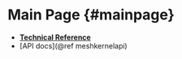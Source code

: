 Main Page                         {#mainpage}
============


- [**Technical Reference**](https://media.githubusercontent.com/media/Deltares/MeshKernel/master/docs/latex/GridgeomTechnicalDesignDocument.pdf)
- [API docs](@ref meshkernelapi)
